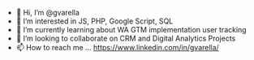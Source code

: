 - 👋 Hi, I’m @gvarella
- 👀 I’m interested in JS, PHP, Google Script, SQL
- 🌱 I’m currently learning about WA GTM implementation user tracking
- 💞️ I’m looking to collaborate on CRM and Digital Analytics Projects 
- 📫 How to reach me ... https://www.linkedin.com/in/gvarella/

<!---
gvarella/gvarella is a ✨ special ✨ repository because its `README.md` (this file) appears on your GitHub profile.
You can click the Preview link to take a look at your changes.
--->
